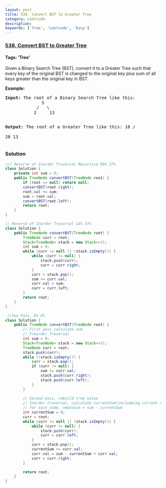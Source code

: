 ```yaml
---
layout: post
title: 538. Convert BST to Greater Tree
category: Leetcode
description: 
keywords: ['Tree', 'Leetcode', 'Easy']
---
```

### [538. Convert BST to Greater Tree](https://leetcode.com/problems/convert-bst-to-greater-tree)

#### Tags: 'Tree'

<div class="content__u3I1 question-content__JfgR"><div><p>Given a Binary Search Tree (BST), convert it to a Greater Tree such that every key of the original BST is changed to the original key plus sum of all keys greater than the original key in BST.</p>
<p>
<b>Example:</b>
</p><pre><b>Input:</b> The root of a Binary Search Tree like this:
              5
            /   \
           2     13

<b>Output:</b> The root of a Greater Tree like this:
             18
            /   \
          20     13
</pre>
<p></p></div></div>

### Solution
```java
/// Reverse of Inorder Traversal Recursive 99% 37%
class Solution {
    private int sum = 0;
    public TreeNode convertBST(TreeNode root) {
        if (root == null) return null;
        convertBST(root.right);
        root.val += sum;
        sum = root.val;
        convertBST(root.left);
        return root;
    }
}

// Reverse of Inorder Traversal 14% 37%
class Solution {
    public TreeNode convertBST(TreeNode root) {
        TreeNode curr = root;
        Stack<TreeNode> stack = new Stack<>();
        int sum = 0;
        while (curr != null || !stack.isEmpty()) {
            while (curr != null) {
                stack.push(curr);
                curr = curr.right;
            }
            curr = stack.pop();
            sum += curr.val;
            curr.val = sum;
            curr = curr.left;
        }
        return root;
    }
}

 //Two Pass, 6% 6%
class Solution {
    public TreeNode convertBST(TreeNode root) {
        // First pass calculate sum
        // Preorder Traversal
        int sum = 0;
        Stack<TreeNode> stack = new Stack<>();
        TreeNode curr = root;
        stack.push(curr);
        while (!stack.isEmpty()) {
            curr = stack.pop();
            if (curr != null) {
                sum += curr.val;
                stack.push(curr.right);
                stack.push(curr.left);
            }
        }
        
        // Second psss, rebuild tree value
        // Inorder traversal, calculate currentSum(includeing current node)
        // for each node, newValue = sum - currentSum
        int currentSum = 0;
        curr = root;
        while (curr != null || !stack.isEmpty()) {
            while (curr != null) {
                stack.push(curr);
                curr = curr.left;
            }
            curr = stack.pop();
            currentSum += curr.val;
            curr.val = sum - currentSum + curr.val;
            curr = curr.right;
        }

        return root;
    }
}
```